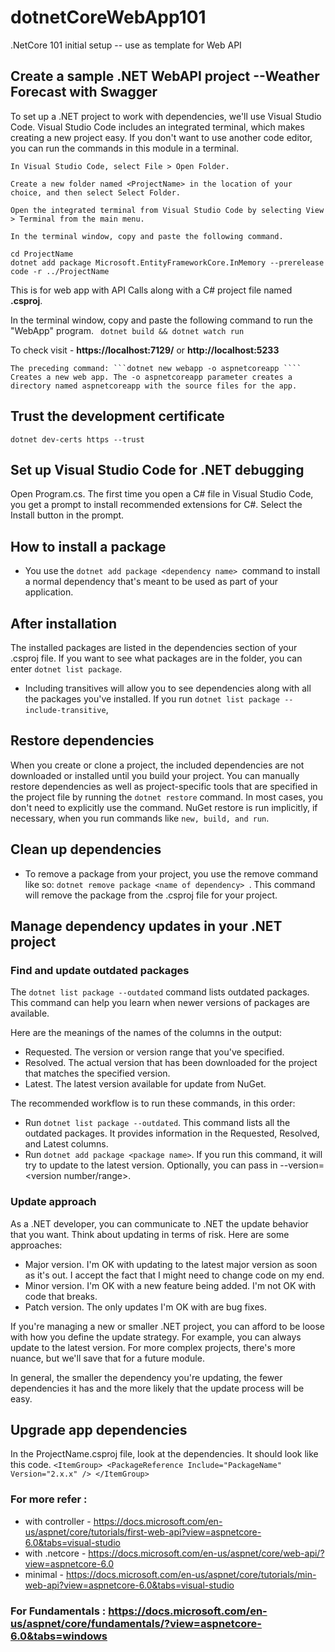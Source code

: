 # dotnetCoreWebApp101
.NetCore 101 initial setup -- use as template for Web API

## Create a sample .NET WebAPI project --Weather Forecast with Swagger
To set up a .NET project to work with dependencies, we'll use Visual Studio Code. Visual Studio Code includes an integrated terminal, which makes creating a new project easy. If you don't want to use another code editor, you can run the commands in this module in a terminal.

    In Visual Studio Code, select File > Open Folder.

    Create a new folder named <ProjectName> in the location of your choice, and then select Select Folder.

    Open the integrated terminal from Visual Studio Code by selecting View > Terminal from the main menu.

    In the terminal window, copy and paste the following command.

``` dotnet new webapi -o <ProjectName>
cd ProjectName
dotnet add package Microsoft.EntityFrameworkCore.InMemory --prerelease
code -r ../ProjectName
``` 

This is for web app with API Calls along with a C# project file named **<ProjectName>.csproj**.

In the terminal window, copy and paste the following command to run the "WebApp" program.
``` dotnet build && dotnet watch run```

To check visit - **https://localhost:7129/** or **http://localhost:5233**


`The preceding command: ```dotnet new webapp -o aspnetcoreapp ````
Creates a new web app.
The -o aspnetcoreapp parameter creates a directory named aspnetcoreapp with the source files for the app.`

## Trust the development certificate

``` dotnet dev-certs https --trust ```

## Set up Visual Studio Code for .NET debugging

Open Program.cs. The first time you open a C# file in Visual Studio Code, you get a prompt to install recommended extensions for C#. Select the Install button in the prompt.

## How to install a package
- You use the ```dotnet add package <dependency name> ```command to install a normal dependency that's meant to be used as part of your application.

## After installation
The installed packages are listed in the dependencies section of your .csproj file. If you want to see what packages are in the folder, you can enter ```dotnet list package```.

- Including transitives will allow you to see dependencies along with all the packages you've installed. If you run ``` dotnet list package --include-transitive ```, 

## Restore dependencies
When you create or clone a project, the included dependencies are not downloaded or installed until you build your project. You can manually restore dependencies as well as project-specific tools that are specified in the project file by running the ``` dotnet restore ``` command. In most cases, you don't need to explicitly use the command. NuGet restore is run implicitly, if necessary, when you run commands like ``` new, build, and run ```.

## Clean up dependencies

- To remove a package from your project, you use the remove command like so: ```dotnet remove package <name of dependency> ```. This command will remove the package from the .csproj file for your project.

## Manage dependency updates in your .NET project
 ### Find and update outdated packages

The ``` dotnet list package --outdated ``` command lists outdated packages. This command can help you learn when newer versions of packages are available. 

Here are the meanings of the names of the columns in the output:

   - Requested. The version or version range that you've specified.
   - Resolved. The actual version that has been downloaded for the project that matches the specified version.
   - Latest. The latest version available for update from NuGet.

The recommended workflow is to run these commands, in this order:

   - Run ``` dotnet list package --outdated ```. This command lists all the outdated packages. It provides information in the Requested, Resolved, and Latest columns.
   - Run ``` dotnet add package <package name> ```. If you run this command, it will try to update to the latest version. Optionally, you can pass in --version=<version number/range>.

### Update approach

As a .NET developer, you can communicate to .NET the update behavior that you want. Think about updating in terms of risk. Here are some approaches:
- Major version. I'm OK with updating to the latest major version as soon as it's out. I accept the fact that I might need to change code on my end.
- Minor version. I'm OK with a new feature being added. I'm not OK with code that breaks.
- Patch version. The only updates I'm OK with are bug fixes.

If you're managing a new or smaller .NET project, you can afford to be loose with how you define the update strategy. For example, you can always update to the latest version. For more complex projects, there's more nuance, but we'll save that for a future module.

In general, the smaller the dependency you're updating, the fewer dependencies it has and the more likely that the update process will be easy.

## Upgrade app dependencies

In the ProjectName.csproj file, look at the dependencies. It should look like this code.
    ``` <ItemGroup>
    <PackageReference Include="PackageName" Version="2.x.x" />
    </ItemGroup> ```

### For more refer :  
- with controller - https://docs.microsoft.com/en-us/aspnet/core/tutorials/first-web-api?view=aspnetcore-6.0&tabs=visual-studio
- with .netcore - https://docs.microsoft.com/en-us/aspnet/core/web-api/?view=aspnetcore-6.0 
- minimal - https://docs.microsoft.com/en-us/aspnet/core/tutorials/min-web-api?view=aspnetcore-6.0&tabs=visual-studio
### For Fundamentals : https://docs.microsoft.com/en-us/aspnet/core/fundamentals/?view=aspnetcore-6.0&tabs=windows
